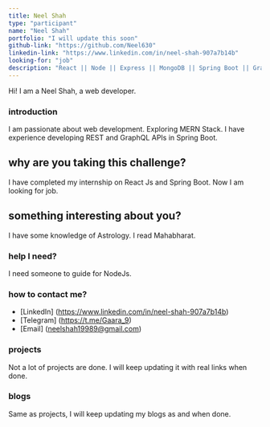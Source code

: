 ```yaml
---
title: Neel Shah
type: "participant"
name: "Neel Shah"
portfolio: "I will update this soon"
github-link: "https://github.com/Neel630"
linkedin-link: "https://www.linkedin.com/in/neel-shah-907a7b14b"
looking-for: "job"
description: "React || Node || Express || MongoDB || Spring Boot || GraphQL "
---
```


Hi! I am a Neel Shah, a web developer.

### introduction

I am passionate about web development. Exploring MERN Stack. I have experience developing REST and GraphQL APIs in Spring Boot.

## why are you taking this challenge?

I have completed my internship on React Js and Spring Boot.
Now I am looking for job.

## something interesting about you?

I have some knowledge of Astrology. I read Mahabharat.

### help I need?

I need someone to guide for NodeJs.

### how to contact me?

- [LinkedIn] (https://www.linkedin.com/in/neel-shah-907a7b14b)
- [Telegram] (https://t.me/Gaara_9)
- [Email]    (neelshah19989@gmail.com)

### projects

Not a lot of projects are done. I will keep updating it with real links when done.

### blogs

Same as projects, I will keep updating my blogs as and when done.
